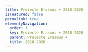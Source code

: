 ```yaml
---
title: Proiecte Erasmus + 2018-2020
isFeatured: false
permalink: true
eleventyNavigation:
  order: 1
  key: Proiecte Erasmus + 2018-2020
  parent: Proiecte Erasmus +
  title: 2018-2020
---
```


